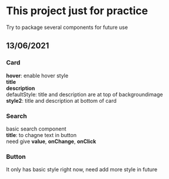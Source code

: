 # This project just for practice  
Try to package several components for future use  
## 13/06/2021  
### Card  
**hover**: enable hover style  
**title**  
**description**  
defaultStyle: title and description are at top of backgroundimage  
**style2**: title and description at bottom of card
### Search  
basic search component  
**title**: to chagne text in button  
need give **value**, **onChange**, **onClick**
### Button  
It only has basic style right now, need add more style in future
